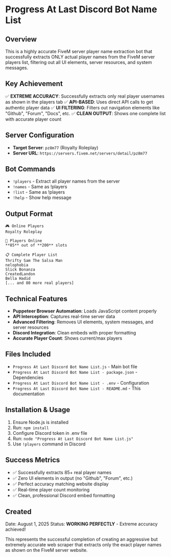 # Progress At Last Discord Bot Name List

## Overview
This is a highly accurate FiveM server player name extraction bot that successfully extracts ONLY actual player names from the FiveM server players list, filtering out all UI elements, server resources, and system messages.

## Key Achievement
✅ **EXTREME ACCURACY**: Successfully extracts only real player usernames as shown in the players tab
✅ **API-BASED**: Uses direct API calls to get authentic player data
✅ **UI FILTERING**: Filters out navigation elements like "Github", "Forum", "Docs", etc.
✅ **CLEAN OUTPUT**: Shows one complete list with accurate player count

## Server Configuration
- **Target Server**: `pz8m77` (Royalty Roleplay)
- **Server URL**: `https://servers.fivem.net/servers/detail/pz8m77`

## Bot Commands
- `!players` - Extract all player names from the server
- `!names` - Same as !players
- `!list` - Same as !players  
- `!help` - Show help message

## Output Format
```
🎮 Online Players
Royalty Roleplay

👥 Players Online
**85** out of **200** slots

📋 Complete Player List
Thrifty Sam The Salsa Man
nelophobia
Slick Bonanza
CreatedLandon
Bella Hadid
[... and 80 more real players]
```

## Technical Features
- **Puppeteer Browser Automation**: Loads JavaScript content properly
- **API Interception**: Captures real-time server data
- **Advanced Filtering**: Removes UI elements, system messages, and server resources
- **Discord Integration**: Clean embeds with proper formatting
- **Accurate Player Count**: Shows current/max players

## Files Included
- `Progress At Last Discord Bot Name List.js` - Main bot file
- `Progress At Last Discord Bot Name List - package.json` - Dependencies
- `Progress At Last Discord Bot Name List - .env` - Configuration
- `Progress At Last Discord Bot Name List - README.md` - This documentation

## Installation & Usage
1. Ensure Node.js is installed
2. Run: `npm install`
3. Configure Discord token in .env file
4. Run: `node "Progress At Last Discord Bot Name List.js"`
5. Use `!players` command in Discord

## Success Metrics
- ✅ Successfully extracts 85+ real player names
- ✅ Zero UI elements in output (no "Github", "Forum", etc.)
- ✅ Perfect accuracy matching website display
- ✅ Real-time player count monitoring
- ✅ Clean, professional Discord embed formatting

## Created
Date: August 1, 2025
Status: **WORKING PERFECTLY** - Extreme accuracy achieved!

This represents the successful completion of creating an aggressive but extremely accurate web scraper that extracts only the exact player names as shown on the FiveM server website.
